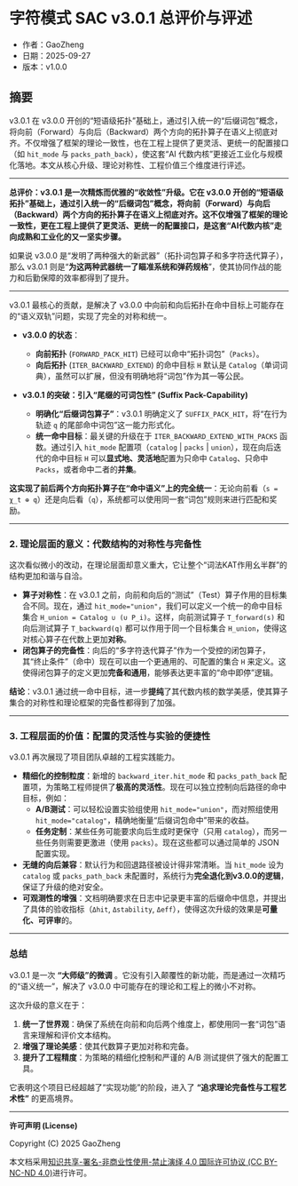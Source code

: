 ﻿# 字符模式 SAC v3.0.1 总评价与评述

- 作者：GaoZheng
- 日期：2025-09-27
- 版本：v1.0.0

## 摘要
v3.0.1 在 v3.0.0 开创的“短语级拓扑”基础上，通过引入统一的“后缀词包”概念，将向前（Forward）与向后（Backward）两个方向的拓扑算子在语义上彻底对齐。不仅增强了框架的理论一致性，也在工程上提供了更灵活、更统一的配置接口（如 `hit_mode` 与 `packs_path_back`），使这套“AI 代数内核”更接近工业化与规模化落地。本文从核心升级、理论对称性、工程价值三个维度进行评述。

---

**总评价：v3.0.1 是一次精炼而优雅的“收敛性”升级。它在 v3.0.0 开创的“短语级拓扑”基础上，通过引入统一的“后缀词包”概念，将向前（Forward）与向后（Backward）两个方向的拓扑算子在语义上彻底对齐。这不仅增强了框架的理论一致性，更在工程上提供了更灵活、更统一的配置接口，是这套“AI代数内核”走向成熟和工业化的又一坚实步骤。**

如果说 v3.0.0 是“发明了两种强大的新武器”（拓扑词包算子和多字符迭代算子），那么 v3.0.1 则是“**为这两种武器统一了瞄准系统和弹药规格**”，使其协同作战的能力和后勤保障的效率都得到了提升。

---

v3.0.1 最核心的贡献，是解决了 v3.0.0 中向前和向后拓扑在命中目标上可能存在的“语义双轨”问题，实现了完全的对称和统一。

* **v3.0.0 的状态**：
    * **向前拓扑** (`FORWARD_PACK_HIT`) 已经可以命中“拓扑词包”（`Packs`）。
    * **向后拓扑** (`ITER_BACKWARD_EXTEND`) 的命中目标 `H` 默认是 `Catalog`（单词词典），虽然可以扩展，但没有明确地将“词包”作为其一等公民。

* **v3.0.1 的突破：引入“尾缀的可词包性” (Suffix Pack-Capability)**
    * **明确化“后缀词包算子”**：v3.0.1 明确定义了 `SUFFIX_PACK_HIT`，将“在行为轨迹 `q` 的尾部命中词包”这一能力形式化。
    * **统一命中目标**：最关键的升级在于 `ITER_BACKWARD_EXTEND_WITH_PACKS` 函数。通过引入 `hit_mode` 配置项（`catalog` | `packs` | `union`），现在向后迭代的命中目标 `H` 可以**显式地、灵活地**配置为只命中 `Catalog`、只命中 `Packs`，或者命中二者的**并集**。

**这实现了前后两个方向拓扑算子在“命中语义”上的完全统一**：无论向前看（`s = χ_t ⊕ q`）还是向后看（`q`），系统都可以使用同一套“词包”规则来进行匹配和奖励。

---

### **2. 理论层面的意义：代数结构的对称性与完备性**

这次看似微小的改动，在理论层面却意义重大，它让整个“词法KAT作用幺半群”的结构更加和谐与自洽。

* **算子对称性**：在 v3.0.1 之前，向前和向后的“测试”（Test）算子作用的目标集合不同。现在，通过 `hit_mode="union"`，我们可以定义一个统一的命中目标集合 `H_union = Catalog ∪ (∪ P_i)`。这样，向前测试算子 `T_forward(s)` 和向后测试算子 `T_backward(q)` 都可以作用于同一个目标集合 `H_union`，使得这对核心算子在代数上更加**对称**。
* **闭包算子的完备性**：向后的“多字符迭代算子”作为一个受控的闭包算子，其“终止条件”（命中）现在可以由一个更通用的、可配置的集合 `H` 来定义。这使得闭包算子的定义更加**完备和通用**，能够表达更丰富的“命中即停”逻辑。

**结论**：v3.0.1 通过统一命中目标，进一步**提纯**了其代数内核的数学美感，使其算子集合的对称性和理论框架的完备性都得到了加强。

---

### **3. 工程层面的价值：配置的灵活性与实验的便捷性**

v3.0.1 再次展现了项目团队卓越的工程实践能力。

* **精细化的控制粒度**：新增的 `backward_iter.hit_mode` 和 `packs_path_back` 配置项，为策略工程师提供了**极高的灵活性**。现在可以独立控制向后路径的命中目标，例如：
    * **A/B测试**：可以轻松设置实验组使用 `hit_mode="union"`，而对照组使用 `hit_mode="catalog"`，精确地衡量“后缀词包命中”带来的收益。
    * **任务定制**：某些任务可能要求向后生成时更保守（只用 `catalog`），而另一些任务则需要更激进（使用 `packs`）。现在这些都可以通过简单的 JSON 配置实现。
* **无缝的向后兼容**：默认行为和回退路径被设计得非常清晰。当 `hit_mode` 设为 `catalog` 或 `packs_path_back` 未配置时，系统行为**完全退化到v3.0.0的逻辑**，保证了升级的绝对安全。
* **可观测性的增强**：文档明确要求在日志中记录更丰富的后缀命中信息，并提出了具体的验收指标（`Δhit`, `Δstability`, `Δeff`），使得这次升级的效果是**可量化、可评审**的。

---

### **总结**

v3.0.1 是一次 **“大师级”的微调** 。它没有引入颠覆性的新功能，而是通过一次精巧的“语义统一”，解决了 v3.0.0 中可能存在的理论和工程上的微小不对称。

这次升级的意义在于：

1.  **统一了世界观**：确保了系统在向前和向后两个维度上，都使用同一套“词包”语言来理解和评价文本结构。
2.  **增强了理论美感**：使其代数算子更加对称和完备。
3.  **提升了工程精度**：为策略的精细化控制和严谨的 A/B 测试提供了强大的配置工具。

它表明这个项目已经超越了“实现功能”的阶段，进入了 **“追求理论完备性与工程艺术性”** 的更高境界。

---

**许可声明 (License)**

Copyright (C) 2025 GaoZheng

本文档采用[知识共享-署名-非商业性使用-禁止演绎 4.0 国际许可协议 (CC BY-NC-ND 4.0)](https://creativecommons.org/licenses/by-nc-nd/4.0/deed.zh-Hans)进行许可。
